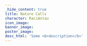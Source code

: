 ```yaml
---
_hide_content: true
title: Nature Calls
character: RaciAntau
icon_image:
banner_image:
poster_image:
desc_html: 'Some <b>description</b>'
---
```

